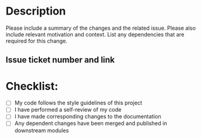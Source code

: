 # Description

Please include a summary of the changes and the related issue. Please also include relevant motivation and context. List any dependencies that are required for this change.

## Issue ticket number and link

# Checklist:

- [ ] My code follows the style guidelines of this project
- [ ] I have performed a self-review of my code
- [ ] I have made corresponding changes to the documentation
- [ ] Any dependent changes have been merged and published in downstream modules
